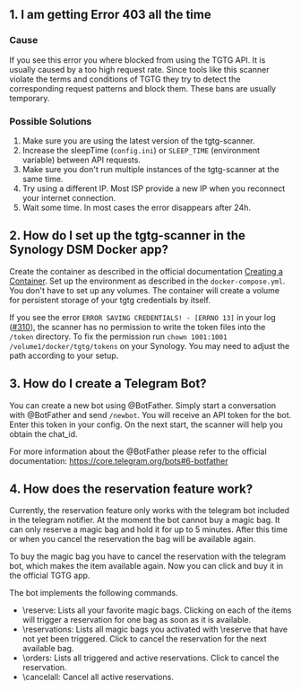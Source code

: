<!-- markdownlint-disable-next-line MD041 -->
## 1. I am getting Error 403 all the time

### Cause

If you see this error you where blocked from using the TGTG API.
It is usually caused by a too high request rate.
Since tools like this scanner violate the terms and conditions of TGTG
they try to detect the corresponding request patterns and block them.
These bans are usually temporary.

### Possible Solutions

1. Make sure you are using the latest version of the tgtg-scanner.
2. Increase the sleepTime (`config.ini`) or `SLEEP_TIME` (environment variable) between API requests.
3. Make sure you don't run multiple instances of the tgtg-scanner at the same time.
4. Try using a different IP. Most ISP provide a new IP when you reconnect your internet connection.
5. Wait some time. In most cases the error disappears after 24h.

## 2. How do I set up the tgtg-scanner in the Synology DSM Docker app?

Create the container as described in the official documentation
[Creating a Container](https://kb.synology.com/en-us/DSM/help/Docker/docker_container?version=7).
Set up the environment as described in the `docker-compose.yml`.
You don't have to set up any volumes.
The container will create a volume for persistent storage of your tgtg credentials by itself.

If you see the error `ERROR SAVING CREDENTIALS! - [ERRNO 13]` in your log
([#310](https://github.com/Der-Henning/tgtg/issues/310)),
the scanner has no permission to write the token files into the `/token` directory.
To fix the permission run `chown 1001:1001 /volume1/docker/tgtg/tokens` on your Synology.
You may need to adjust the path according to your setup.

## 3. How do I create a Telegram Bot?

You can create a new bot using @BotFather.
Simply start a conversation with @BotFather and send `/newbot`.
You will receive an API token for the bot. Enter this token in your config.
On the next start, the scanner will help you obtain the chat_id.

For more information about the @BotFather please refer to the official documentation:
<https://core.telegram.org/bots#6-botfather>

## 4. How does the reservation feature work?

Currently, the reservation feature only works with the telegram bot included in the telegram notifier.
At the moment the bot cannot buy a magic bag.
It can only reserve a magic bag and hold it for up to 5 minutes.
After this time or when you cancel the reservation the bag will be available again.

To buy the magic bag you have to cancel the reservation with the telegram bot,
which makes the item available again.
Now you can click and buy it in the official TGTG app.

The bot implements the following commands.

+ \reserve: Lists all your favorite magic bags.
Clicking on each of the items will trigger a reservation for one bag as soon as it is available.
+ \reservations: Lists all magic bags you activated with \reserve that have not yet been triggered.
Click to cancel the reservation for the next available bag.
+ \orders: Lists all triggered and active reservations. Click to cancel the reservation.
+ \cancelall: Cancel all active reservations.
